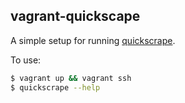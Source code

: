 ## vagrant-quickscape

A simple setup for running [quickscrape](http://github.com/ContentMine/quickscrape).

To use:

```bash
$ vagrant up && vagrant ssh
$ quickscrape --help
```
